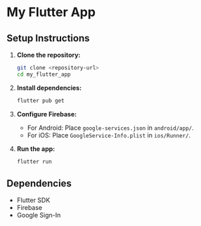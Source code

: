 # My Flutter App

## Setup Instructions

1. **Clone the repository:**
   ```bash
   git clone <repository-url>
   cd my_flutter_app
   ```

2. **Install dependencies:**
   ```bash
   flutter pub get
   ```

3. **Configure Firebase:**
   - For Android: Place `google-services.json` in `android/app/`.
   - For iOS: Place `GoogleService-Info.plist` in `ios/Runner/`.

4. **Run the app:**
   ```bash
   flutter run
   ```

## Dependencies
- Flutter SDK
- Firebase
- Google Sign-In
